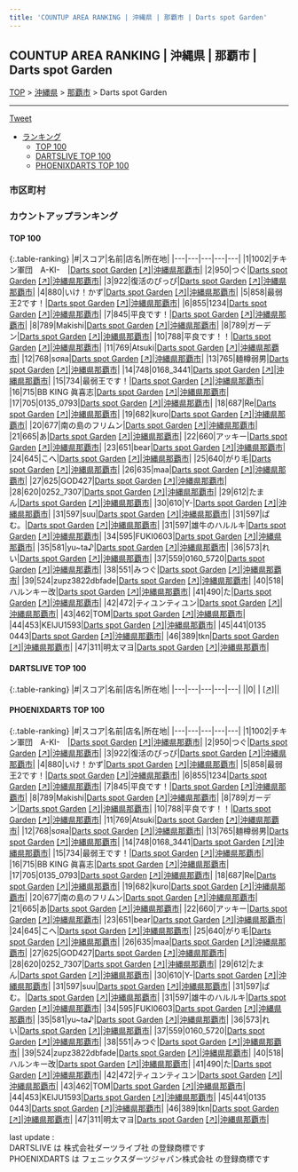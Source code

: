```yaml
---
title: 'COUNTUP AREA RANKING | 沖縄県 | 那覇市 | Darts spot Garden'
---
```

## COUNTUP AREA RANKING | 沖縄県 | 那覇市 | Darts spot Garden

[TOP](/darts/rank/) > [沖縄県](/darts/rank/沖縄県/) > [那覇市](/darts/rank/沖縄県/那覇市/) > Darts spot Garden

___

<a href="https://twitter.com/share?ref_src=twsrc%5Etfw" data-text="COUNTUP AREA RANKING | 沖縄県那覇市Darts spot Garden" class="twitter-share-button" data-hashtags="DARTSLIVE,PHOENIXDARTS,darts,ダーツ" data-show-count="false">Tweet</a>

* [ランキング](#カウントアップランキング)
    * [TOP 100](#top-100)
    * [DARTSLIVE TOP 100](#dartslive-top-100)
    * [PHOENIXDARTS TOP 100](#phoenixdarts-top-100)

### 市区町村

<ul>

</ul>

### カウントアップランキング

#### TOP 100



{:.table-ranking}
|#|スコア|名前|店名|所在地|
|---|---|---|---|---|
|1|1002|<span class="rank-name-pd">チキン軍団　A-KI-　</span>|<a href="/darts/rank/shops/71444.html">Darts spot Garden</a> <a href="https://vs.phoenixdarts.com/jp/shop/shopDetailInfo/s_71444?s_seq=71444">[↗]</a>|<a href="/darts/rank/沖縄県/那覇市">沖縄県那覇市</a>|
|2|950|<span class="rank-name-pd">つぐ</span>|<a href="/darts/rank/shops/71444.html">Darts spot Garden</a> <a href="https://vs.phoenixdarts.com/jp/shop/shopDetailInfo/s_71444?s_seq=71444">[↗]</a>|<a href="/darts/rank/沖縄県/那覇市">沖縄県那覇市</a>|
|3|922|<span class="rank-name-pd">復活のぴっぴ</span>|<a href="/darts/rank/shops/71444.html">Darts spot Garden</a> <a href="https://vs.phoenixdarts.com/jp/shop/shopDetailInfo/s_71444?s_seq=71444">[↗]</a>|<a href="/darts/rank/沖縄県/那覇市">沖縄県那覇市</a>|
|4|880|<span class="rank-name-pd">いけ！かず</span>|<a href="/darts/rank/shops/71444.html">Darts spot Garden</a> <a href="https://vs.phoenixdarts.com/jp/shop/shopDetailInfo/s_71444?s_seq=71444">[↗]</a>|<a href="/darts/rank/沖縄県/那覇市">沖縄県那覇市</a>|
|5|858|<span class="rank-name-pd">最弱王2です！</span>|<a href="/darts/rank/shops/71444.html">Darts spot Garden</a> <a href="https://vs.phoenixdarts.com/jp/shop/shopDetailInfo/s_71444?s_seq=71444">[↗]</a>|<a href="/darts/rank/沖縄県/那覇市">沖縄県那覇市</a>|
|6|855|<span class="rank-name-pd">1234</span>|<a href="/darts/rank/shops/71444.html">Darts spot Garden</a> <a href="https://vs.phoenixdarts.com/jp/shop/shopDetailInfo/s_71444?s_seq=71444">[↗]</a>|<a href="/darts/rank/沖縄県/那覇市">沖縄県那覇市</a>|
|7|845|<span class="rank-name-pd">平良です！</span>|<a href="/darts/rank/shops/71444.html">Darts spot Garden</a> <a href="https://vs.phoenixdarts.com/jp/shop/shopDetailInfo/s_71444?s_seq=71444">[↗]</a>|<a href="/darts/rank/沖縄県/那覇市">沖縄県那覇市</a>|
|8|789|<span class="rank-name-pd">Makishi</span>|<a href="/darts/rank/shops/71444.html">Darts spot Garden</a> <a href="https://vs.phoenixdarts.com/jp/shop/shopDetailInfo/s_71444?s_seq=71444">[↗]</a>|<a href="/darts/rank/沖縄県/那覇市">沖縄県那覇市</a>|
|8|789|<span class="rank-name-pd">ガーデン</span>|<a href="/darts/rank/shops/71444.html">Darts spot Garden</a> <a href="https://vs.phoenixdarts.com/jp/shop/shopDetailInfo/s_71444?s_seq=71444">[↗]</a>|<a href="/darts/rank/沖縄県/那覇市">沖縄県那覇市</a>|
|10|788|<span class="rank-name-pd">平良です！！</span>|<a href="/darts/rank/shops/71444.html">Darts spot Garden</a> <a href="https://vs.phoenixdarts.com/jp/shop/shopDetailInfo/s_71444?s_seq=71444">[↗]</a>|<a href="/darts/rank/沖縄県/那覇市">沖縄県那覇市</a>|
|11|769|<span class="rank-name-pd">Atsuki</span>|<a href="/darts/rank/shops/71444.html">Darts spot Garden</a> <a href="https://vs.phoenixdarts.com/jp/shop/shopDetailInfo/s_71444?s_seq=71444">[↗]</a>|<a href="/darts/rank/沖縄県/那覇市">沖縄県那覇市</a>|
|12|768|<span class="rank-name-pd">sσяа</span>|<a href="/darts/rank/shops/71444.html">Darts spot Garden</a> <a href="https://vs.phoenixdarts.com/jp/shop/shopDetailInfo/s_71444?s_seq=71444">[↗]</a>|<a href="/darts/rank/沖縄県/那覇市">沖縄県那覇市</a>|
|13|765|<span class="rank-name-pd">麺樽弱男</span>|<a href="/darts/rank/shops/71444.html">Darts spot Garden</a> <a href="https://vs.phoenixdarts.com/jp/shop/shopDetailInfo/s_71444?s_seq=71444">[↗]</a>|<a href="/darts/rank/沖縄県/那覇市">沖縄県那覇市</a>|
|14|748|<span class="rank-name-pd">0168_3441</span>|<a href="/darts/rank/shops/71444.html">Darts spot Garden</a> <a href="https://vs.phoenixdarts.com/jp/shop/shopDetailInfo/s_71444?s_seq=71444">[↗]</a>|<a href="/darts/rank/沖縄県/那覇市">沖縄県那覇市</a>|
|15|734|<span class="rank-name-pd">最弱王です！</span>|<a href="/darts/rank/shops/71444.html">Darts spot Garden</a> <a href="https://vs.phoenixdarts.com/jp/shop/shopDetailInfo/s_71444?s_seq=71444">[↗]</a>|<a href="/darts/rank/沖縄県/那覇市">沖縄県那覇市</a>|
|16|715|<span class="rank-name-pd">BB KING 眞喜志</span>|<a href="/darts/rank/shops/71444.html">Darts spot Garden</a> <a href="https://vs.phoenixdarts.com/jp/shop/shopDetailInfo/s_71444?s_seq=71444">[↗]</a>|<a href="/darts/rank/沖縄県/那覇市">沖縄県那覇市</a>|
|17|705|<span class="rank-name-pd">0135_0793</span>|<a href="/darts/rank/shops/71444.html">Darts spot Garden</a> <a href="https://vs.phoenixdarts.com/jp/shop/shopDetailInfo/s_71444?s_seq=71444">[↗]</a>|<a href="/darts/rank/沖縄県/那覇市">沖縄県那覇市</a>|
|18|687|<span class="rank-name-pd">Re</span>|<a href="/darts/rank/shops/71444.html">Darts spot Garden</a> <a href="https://vs.phoenixdarts.com/jp/shop/shopDetailInfo/s_71444?s_seq=71444">[↗]</a>|<a href="/darts/rank/沖縄県/那覇市">沖縄県那覇市</a>|
|19|682|<span class="rank-name-pd">kuro</span>|<a href="/darts/rank/shops/71444.html">Darts spot Garden</a> <a href="https://vs.phoenixdarts.com/jp/shop/shopDetailInfo/s_71444?s_seq=71444">[↗]</a>|<a href="/darts/rank/沖縄県/那覇市">沖縄県那覇市</a>|
|20|677|<span class="rank-name-pd">南の島のフリムン</span>|<a href="/darts/rank/shops/71444.html">Darts spot Garden</a> <a href="https://vs.phoenixdarts.com/jp/shop/shopDetailInfo/s_71444?s_seq=71444">[↗]</a>|<a href="/darts/rank/沖縄県/那覇市">沖縄県那覇市</a>|
|21|665|<span class="rank-name-pd">あ</span>|<a href="/darts/rank/shops/71444.html">Darts spot Garden</a> <a href="https://vs.phoenixdarts.com/jp/shop/shopDetailInfo/s_71444?s_seq=71444">[↗]</a>|<a href="/darts/rank/沖縄県/那覇市">沖縄県那覇市</a>|
|22|660|<span class="rank-name-pd">アッキー</span>|<a href="/darts/rank/shops/71444.html">Darts spot Garden</a> <a href="https://vs.phoenixdarts.com/jp/shop/shopDetailInfo/s_71444?s_seq=71444">[↗]</a>|<a href="/darts/rank/沖縄県/那覇市">沖縄県那覇市</a>|
|23|651|<span class="rank-name-pd">bear</span>|<a href="/darts/rank/shops/71444.html">Darts spot Garden</a> <a href="https://vs.phoenixdarts.com/jp/shop/shopDetailInfo/s_71444?s_seq=71444">[↗]</a>|<a href="/darts/rank/沖縄県/那覇市">沖縄県那覇市</a>|
|24|645|<span class="rank-name-pd">こへ</span>|<a href="/darts/rank/shops/71444.html">Darts spot Garden</a> <a href="https://vs.phoenixdarts.com/jp/shop/shopDetailInfo/s_71444?s_seq=71444">[↗]</a>|<a href="/darts/rank/沖縄県/那覇市">沖縄県那覇市</a>|
|25|640|<span class="rank-name-pd">がり毛</span>|<a href="/darts/rank/shops/71444.html">Darts spot Garden</a> <a href="https://vs.phoenixdarts.com/jp/shop/shopDetailInfo/s_71444?s_seq=71444">[↗]</a>|<a href="/darts/rank/沖縄県/那覇市">沖縄県那覇市</a>|
|26|635|<span class="rank-name-pd">maa</span>|<a href="/darts/rank/shops/71444.html">Darts spot Garden</a> <a href="https://vs.phoenixdarts.com/jp/shop/shopDetailInfo/s_71444?s_seq=71444">[↗]</a>|<a href="/darts/rank/沖縄県/那覇市">沖縄県那覇市</a>|
|27|625|<span class="rank-name-pd">GOD427</span>|<a href="/darts/rank/shops/71444.html">Darts spot Garden</a> <a href="https://vs.phoenixdarts.com/jp/shop/shopDetailInfo/s_71444?s_seq=71444">[↗]</a>|<a href="/darts/rank/沖縄県/那覇市">沖縄県那覇市</a>|
|28|620|<span class="rank-name-pd">0252_7307</span>|<a href="/darts/rank/shops/71444.html">Darts spot Garden</a> <a href="https://vs.phoenixdarts.com/jp/shop/shopDetailInfo/s_71444?s_seq=71444">[↗]</a>|<a href="/darts/rank/沖縄県/那覇市">沖縄県那覇市</a>|
|29|612|<span class="rank-name-pd">たまん</span>|<a href="/darts/rank/shops/71444.html">Darts spot Garden</a> <a href="https://vs.phoenixdarts.com/jp/shop/shopDetailInfo/s_71444?s_seq=71444">[↗]</a>|<a href="/darts/rank/沖縄県/那覇市">沖縄県那覇市</a>|
|30|610|<span class="rank-name-pd">Y-</span>|<a href="/darts/rank/shops/71444.html">Darts spot Garden</a> <a href="https://vs.phoenixdarts.com/jp/shop/shopDetailInfo/s_71444?s_seq=71444">[↗]</a>|<a href="/darts/rank/沖縄県/那覇市">沖縄県那覇市</a>|
|31|597|<span class="rank-name-pd">suu</span>|<a href="/darts/rank/shops/71444.html">Darts spot Garden</a> <a href="https://vs.phoenixdarts.com/jp/shop/shopDetailInfo/s_71444?s_seq=71444">[↗]</a>|<a href="/darts/rank/沖縄県/那覇市">沖縄県那覇市</a>|
|31|597|<span class="rank-name-pd">ぱむ。</span>|<a href="/darts/rank/shops/71444.html">Darts spot Garden</a> <a href="https://vs.phoenixdarts.com/jp/shop/shopDetailInfo/s_71444?s_seq=71444">[↗]</a>|<a href="/darts/rank/沖縄県/那覇市">沖縄県那覇市</a>|
|31|597|<span class="rank-name-pd">雄牛のハルルキ</span>|<a href="/darts/rank/shops/71444.html">Darts spot Garden</a> <a href="https://vs.phoenixdarts.com/jp/shop/shopDetailInfo/s_71444?s_seq=71444">[↗]</a>|<a href="/darts/rank/沖縄県/那覇市">沖縄県那覇市</a>|
|34|595|<span class="rank-name-pd">FUKI0603</span>|<a href="/darts/rank/shops/71444.html">Darts spot Garden</a> <a href="https://vs.phoenixdarts.com/jp/shop/shopDetailInfo/s_71444?s_seq=71444">[↗]</a>|<a href="/darts/rank/沖縄県/那覇市">沖縄県那覇市</a>|
|35|581|<span class="rank-name-pd">yu~ta♪</span>|<a href="/darts/rank/shops/71444.html">Darts spot Garden</a> <a href="https://vs.phoenixdarts.com/jp/shop/shopDetailInfo/s_71444?s_seq=71444">[↗]</a>|<a href="/darts/rank/沖縄県/那覇市">沖縄県那覇市</a>|
|36|573|<span class="rank-name-pd">れい</span>|<a href="/darts/rank/shops/71444.html">Darts spot Garden</a> <a href="https://vs.phoenixdarts.com/jp/shop/shopDetailInfo/s_71444?s_seq=71444">[↗]</a>|<a href="/darts/rank/沖縄県/那覇市">沖縄県那覇市</a>|
|37|559|<span class="rank-name-pd">0160_5720</span>|<a href="/darts/rank/shops/71444.html">Darts spot Garden</a> <a href="https://vs.phoenixdarts.com/jp/shop/shopDetailInfo/s_71444?s_seq=71444">[↗]</a>|<a href="/darts/rank/沖縄県/那覇市">沖縄県那覇市</a>|
|38|551|<span class="rank-name-pd">みつぐ</span>|<a href="/darts/rank/shops/71444.html">Darts spot Garden</a> <a href="https://vs.phoenixdarts.com/jp/shop/shopDetailInfo/s_71444?s_seq=71444">[↗]</a>|<a href="/darts/rank/沖縄県/那覇市">沖縄県那覇市</a>|
|39|524|<span class="rank-name-pd">zupz3822dbfade</span>|<a href="/darts/rank/shops/71444.html">Darts spot Garden</a> <a href="https://vs.phoenixdarts.com/jp/shop/shopDetailInfo/s_71444?s_seq=71444">[↗]</a>|<a href="/darts/rank/沖縄県/那覇市">沖縄県那覇市</a>|
|40|518|<span class="rank-name-pd">ハルンキー改</span>|<a href="/darts/rank/shops/71444.html">Darts spot Garden</a> <a href="https://vs.phoenixdarts.com/jp/shop/shopDetailInfo/s_71444?s_seq=71444">[↗]</a>|<a href="/darts/rank/沖縄県/那覇市">沖縄県那覇市</a>|
|41|490|<span class="rank-name-pd">た</span>|<a href="/darts/rank/shops/71444.html">Darts spot Garden</a> <a href="https://vs.phoenixdarts.com/jp/shop/shopDetailInfo/s_71444?s_seq=71444">[↗]</a>|<a href="/darts/rank/沖縄県/那覇市">沖縄県那覇市</a>|
|42|472|<span class="rank-name-pd">ティユンティユン</span>|<a href="/darts/rank/shops/71444.html">Darts spot Garden</a> <a href="https://vs.phoenixdarts.com/jp/shop/shopDetailInfo/s_71444?s_seq=71444">[↗]</a>|<a href="/darts/rank/沖縄県/那覇市">沖縄県那覇市</a>|
|43|462|<span class="rank-name-pd">TOM</span>|<a href="/darts/rank/shops/71444.html">Darts spot Garden</a> <a href="https://vs.phoenixdarts.com/jp/shop/shopDetailInfo/s_71444?s_seq=71444">[↗]</a>|<a href="/darts/rank/沖縄県/那覇市">沖縄県那覇市</a>|
|44|453|<span class="rank-name-pd">KEIJU1593</span>|<a href="/darts/rank/shops/71444.html">Darts spot Garden</a> <a href="https://vs.phoenixdarts.com/jp/shop/shopDetailInfo/s_71444?s_seq=71444">[↗]</a>|<a href="/darts/rank/沖縄県/那覇市">沖縄県那覇市</a>|
|45|441|<span class="rank-name-pd">0135 0443</span>|<a href="/darts/rank/shops/71444.html">Darts spot Garden</a> <a href="https://vs.phoenixdarts.com/jp/shop/shopDetailInfo/s_71444?s_seq=71444">[↗]</a>|<a href="/darts/rank/沖縄県/那覇市">沖縄県那覇市</a>|
|46|389|<span class="rank-name-pd">tkn</span>|<a href="/darts/rank/shops/71444.html">Darts spot Garden</a> <a href="https://vs.phoenixdarts.com/jp/shop/shopDetailInfo/s_71444?s_seq=71444">[↗]</a>|<a href="/darts/rank/沖縄県/那覇市">沖縄県那覇市</a>|
|47|311|<span class="rank-name-pd">明太マヨ</span>|<a href="/darts/rank/shops/71444.html">Darts spot Garden</a> <a href="https://vs.phoenixdarts.com/jp/shop/shopDetailInfo/s_71444?s_seq=71444">[↗]</a>|<a href="/darts/rank/沖縄県/那覇市">沖縄県那覇市</a>|


#### DARTSLIVE TOP 100



{:.table-ranking}
|#|スコア|名前|店名|所在地|
|---|---|---|---|---|
||0|<span class="rank-name-dl"> </span>|<a href="/darts/rank/shops/.html"></a> <a href="">[↗]</a>|<a href="/darts/rank//"></a>|


#### PHOENIXDARTS TOP 100



{:.table-ranking}
|#|スコア|名前|店名|所在地|
|---|---|---|---|---|
|1|1002|<span class="rank-name-pd">チキン軍団　A-KI-　</span>|<a href="/darts/rank/shops/71444.html">Darts spot Garden</a> <a href="https://vs.phoenixdarts.com/jp/shop/shopDetailInfo/s_71444?s_seq=71444">[↗]</a>|<a href="/darts/rank/沖縄県/那覇市">沖縄県那覇市</a>|
|2|950|<span class="rank-name-pd">つぐ</span>|<a href="/darts/rank/shops/71444.html">Darts spot Garden</a> <a href="https://vs.phoenixdarts.com/jp/shop/shopDetailInfo/s_71444?s_seq=71444">[↗]</a>|<a href="/darts/rank/沖縄県/那覇市">沖縄県那覇市</a>|
|3|922|<span class="rank-name-pd">復活のぴっぴ</span>|<a href="/darts/rank/shops/71444.html">Darts spot Garden</a> <a href="https://vs.phoenixdarts.com/jp/shop/shopDetailInfo/s_71444?s_seq=71444">[↗]</a>|<a href="/darts/rank/沖縄県/那覇市">沖縄県那覇市</a>|
|4|880|<span class="rank-name-pd">いけ！かず</span>|<a href="/darts/rank/shops/71444.html">Darts spot Garden</a> <a href="https://vs.phoenixdarts.com/jp/shop/shopDetailInfo/s_71444?s_seq=71444">[↗]</a>|<a href="/darts/rank/沖縄県/那覇市">沖縄県那覇市</a>|
|5|858|<span class="rank-name-pd">最弱王2です！</span>|<a href="/darts/rank/shops/71444.html">Darts spot Garden</a> <a href="https://vs.phoenixdarts.com/jp/shop/shopDetailInfo/s_71444?s_seq=71444">[↗]</a>|<a href="/darts/rank/沖縄県/那覇市">沖縄県那覇市</a>|
|6|855|<span class="rank-name-pd">1234</span>|<a href="/darts/rank/shops/71444.html">Darts spot Garden</a> <a href="https://vs.phoenixdarts.com/jp/shop/shopDetailInfo/s_71444?s_seq=71444">[↗]</a>|<a href="/darts/rank/沖縄県/那覇市">沖縄県那覇市</a>|
|7|845|<span class="rank-name-pd">平良です！</span>|<a href="/darts/rank/shops/71444.html">Darts spot Garden</a> <a href="https://vs.phoenixdarts.com/jp/shop/shopDetailInfo/s_71444?s_seq=71444">[↗]</a>|<a href="/darts/rank/沖縄県/那覇市">沖縄県那覇市</a>|
|8|789|<span class="rank-name-pd">Makishi</span>|<a href="/darts/rank/shops/71444.html">Darts spot Garden</a> <a href="https://vs.phoenixdarts.com/jp/shop/shopDetailInfo/s_71444?s_seq=71444">[↗]</a>|<a href="/darts/rank/沖縄県/那覇市">沖縄県那覇市</a>|
|8|789|<span class="rank-name-pd">ガーデン</span>|<a href="/darts/rank/shops/71444.html">Darts spot Garden</a> <a href="https://vs.phoenixdarts.com/jp/shop/shopDetailInfo/s_71444?s_seq=71444">[↗]</a>|<a href="/darts/rank/沖縄県/那覇市">沖縄県那覇市</a>|
|10|788|<span class="rank-name-pd">平良です！！</span>|<a href="/darts/rank/shops/71444.html">Darts spot Garden</a> <a href="https://vs.phoenixdarts.com/jp/shop/shopDetailInfo/s_71444?s_seq=71444">[↗]</a>|<a href="/darts/rank/沖縄県/那覇市">沖縄県那覇市</a>|
|11|769|<span class="rank-name-pd">Atsuki</span>|<a href="/darts/rank/shops/71444.html">Darts spot Garden</a> <a href="https://vs.phoenixdarts.com/jp/shop/shopDetailInfo/s_71444?s_seq=71444">[↗]</a>|<a href="/darts/rank/沖縄県/那覇市">沖縄県那覇市</a>|
|12|768|<span class="rank-name-pd">sσяа</span>|<a href="/darts/rank/shops/71444.html">Darts spot Garden</a> <a href="https://vs.phoenixdarts.com/jp/shop/shopDetailInfo/s_71444?s_seq=71444">[↗]</a>|<a href="/darts/rank/沖縄県/那覇市">沖縄県那覇市</a>|
|13|765|<span class="rank-name-pd">麺樽弱男</span>|<a href="/darts/rank/shops/71444.html">Darts spot Garden</a> <a href="https://vs.phoenixdarts.com/jp/shop/shopDetailInfo/s_71444?s_seq=71444">[↗]</a>|<a href="/darts/rank/沖縄県/那覇市">沖縄県那覇市</a>|
|14|748|<span class="rank-name-pd">0168_3441</span>|<a href="/darts/rank/shops/71444.html">Darts spot Garden</a> <a href="https://vs.phoenixdarts.com/jp/shop/shopDetailInfo/s_71444?s_seq=71444">[↗]</a>|<a href="/darts/rank/沖縄県/那覇市">沖縄県那覇市</a>|
|15|734|<span class="rank-name-pd">最弱王です！</span>|<a href="/darts/rank/shops/71444.html">Darts spot Garden</a> <a href="https://vs.phoenixdarts.com/jp/shop/shopDetailInfo/s_71444?s_seq=71444">[↗]</a>|<a href="/darts/rank/沖縄県/那覇市">沖縄県那覇市</a>|
|16|715|<span class="rank-name-pd">BB KING 眞喜志</span>|<a href="/darts/rank/shops/71444.html">Darts spot Garden</a> <a href="https://vs.phoenixdarts.com/jp/shop/shopDetailInfo/s_71444?s_seq=71444">[↗]</a>|<a href="/darts/rank/沖縄県/那覇市">沖縄県那覇市</a>|
|17|705|<span class="rank-name-pd">0135_0793</span>|<a href="/darts/rank/shops/71444.html">Darts spot Garden</a> <a href="https://vs.phoenixdarts.com/jp/shop/shopDetailInfo/s_71444?s_seq=71444">[↗]</a>|<a href="/darts/rank/沖縄県/那覇市">沖縄県那覇市</a>|
|18|687|<span class="rank-name-pd">Re</span>|<a href="/darts/rank/shops/71444.html">Darts spot Garden</a> <a href="https://vs.phoenixdarts.com/jp/shop/shopDetailInfo/s_71444?s_seq=71444">[↗]</a>|<a href="/darts/rank/沖縄県/那覇市">沖縄県那覇市</a>|
|19|682|<span class="rank-name-pd">kuro</span>|<a href="/darts/rank/shops/71444.html">Darts spot Garden</a> <a href="https://vs.phoenixdarts.com/jp/shop/shopDetailInfo/s_71444?s_seq=71444">[↗]</a>|<a href="/darts/rank/沖縄県/那覇市">沖縄県那覇市</a>|
|20|677|<span class="rank-name-pd">南の島のフリムン</span>|<a href="/darts/rank/shops/71444.html">Darts spot Garden</a> <a href="https://vs.phoenixdarts.com/jp/shop/shopDetailInfo/s_71444?s_seq=71444">[↗]</a>|<a href="/darts/rank/沖縄県/那覇市">沖縄県那覇市</a>|
|21|665|<span class="rank-name-pd">あ</span>|<a href="/darts/rank/shops/71444.html">Darts spot Garden</a> <a href="https://vs.phoenixdarts.com/jp/shop/shopDetailInfo/s_71444?s_seq=71444">[↗]</a>|<a href="/darts/rank/沖縄県/那覇市">沖縄県那覇市</a>|
|22|660|<span class="rank-name-pd">アッキー</span>|<a href="/darts/rank/shops/71444.html">Darts spot Garden</a> <a href="https://vs.phoenixdarts.com/jp/shop/shopDetailInfo/s_71444?s_seq=71444">[↗]</a>|<a href="/darts/rank/沖縄県/那覇市">沖縄県那覇市</a>|
|23|651|<span class="rank-name-pd">bear</span>|<a href="/darts/rank/shops/71444.html">Darts spot Garden</a> <a href="https://vs.phoenixdarts.com/jp/shop/shopDetailInfo/s_71444?s_seq=71444">[↗]</a>|<a href="/darts/rank/沖縄県/那覇市">沖縄県那覇市</a>|
|24|645|<span class="rank-name-pd">こへ</span>|<a href="/darts/rank/shops/71444.html">Darts spot Garden</a> <a href="https://vs.phoenixdarts.com/jp/shop/shopDetailInfo/s_71444?s_seq=71444">[↗]</a>|<a href="/darts/rank/沖縄県/那覇市">沖縄県那覇市</a>|
|25|640|<span class="rank-name-pd">がり毛</span>|<a href="/darts/rank/shops/71444.html">Darts spot Garden</a> <a href="https://vs.phoenixdarts.com/jp/shop/shopDetailInfo/s_71444?s_seq=71444">[↗]</a>|<a href="/darts/rank/沖縄県/那覇市">沖縄県那覇市</a>|
|26|635|<span class="rank-name-pd">maa</span>|<a href="/darts/rank/shops/71444.html">Darts spot Garden</a> <a href="https://vs.phoenixdarts.com/jp/shop/shopDetailInfo/s_71444?s_seq=71444">[↗]</a>|<a href="/darts/rank/沖縄県/那覇市">沖縄県那覇市</a>|
|27|625|<span class="rank-name-pd">GOD427</span>|<a href="/darts/rank/shops/71444.html">Darts spot Garden</a> <a href="https://vs.phoenixdarts.com/jp/shop/shopDetailInfo/s_71444?s_seq=71444">[↗]</a>|<a href="/darts/rank/沖縄県/那覇市">沖縄県那覇市</a>|
|28|620|<span class="rank-name-pd">0252_7307</span>|<a href="/darts/rank/shops/71444.html">Darts spot Garden</a> <a href="https://vs.phoenixdarts.com/jp/shop/shopDetailInfo/s_71444?s_seq=71444">[↗]</a>|<a href="/darts/rank/沖縄県/那覇市">沖縄県那覇市</a>|
|29|612|<span class="rank-name-pd">たまん</span>|<a href="/darts/rank/shops/71444.html">Darts spot Garden</a> <a href="https://vs.phoenixdarts.com/jp/shop/shopDetailInfo/s_71444?s_seq=71444">[↗]</a>|<a href="/darts/rank/沖縄県/那覇市">沖縄県那覇市</a>|
|30|610|<span class="rank-name-pd">Y-</span>|<a href="/darts/rank/shops/71444.html">Darts spot Garden</a> <a href="https://vs.phoenixdarts.com/jp/shop/shopDetailInfo/s_71444?s_seq=71444">[↗]</a>|<a href="/darts/rank/沖縄県/那覇市">沖縄県那覇市</a>|
|31|597|<span class="rank-name-pd">suu</span>|<a href="/darts/rank/shops/71444.html">Darts spot Garden</a> <a href="https://vs.phoenixdarts.com/jp/shop/shopDetailInfo/s_71444?s_seq=71444">[↗]</a>|<a href="/darts/rank/沖縄県/那覇市">沖縄県那覇市</a>|
|31|597|<span class="rank-name-pd">ぱむ。</span>|<a href="/darts/rank/shops/71444.html">Darts spot Garden</a> <a href="https://vs.phoenixdarts.com/jp/shop/shopDetailInfo/s_71444?s_seq=71444">[↗]</a>|<a href="/darts/rank/沖縄県/那覇市">沖縄県那覇市</a>|
|31|597|<span class="rank-name-pd">雄牛のハルルキ</span>|<a href="/darts/rank/shops/71444.html">Darts spot Garden</a> <a href="https://vs.phoenixdarts.com/jp/shop/shopDetailInfo/s_71444?s_seq=71444">[↗]</a>|<a href="/darts/rank/沖縄県/那覇市">沖縄県那覇市</a>|
|34|595|<span class="rank-name-pd">FUKI0603</span>|<a href="/darts/rank/shops/71444.html">Darts spot Garden</a> <a href="https://vs.phoenixdarts.com/jp/shop/shopDetailInfo/s_71444?s_seq=71444">[↗]</a>|<a href="/darts/rank/沖縄県/那覇市">沖縄県那覇市</a>|
|35|581|<span class="rank-name-pd">yu~ta♪</span>|<a href="/darts/rank/shops/71444.html">Darts spot Garden</a> <a href="https://vs.phoenixdarts.com/jp/shop/shopDetailInfo/s_71444?s_seq=71444">[↗]</a>|<a href="/darts/rank/沖縄県/那覇市">沖縄県那覇市</a>|
|36|573|<span class="rank-name-pd">れい</span>|<a href="/darts/rank/shops/71444.html">Darts spot Garden</a> <a href="https://vs.phoenixdarts.com/jp/shop/shopDetailInfo/s_71444?s_seq=71444">[↗]</a>|<a href="/darts/rank/沖縄県/那覇市">沖縄県那覇市</a>|
|37|559|<span class="rank-name-pd">0160_5720</span>|<a href="/darts/rank/shops/71444.html">Darts spot Garden</a> <a href="https://vs.phoenixdarts.com/jp/shop/shopDetailInfo/s_71444?s_seq=71444">[↗]</a>|<a href="/darts/rank/沖縄県/那覇市">沖縄県那覇市</a>|
|38|551|<span class="rank-name-pd">みつぐ</span>|<a href="/darts/rank/shops/71444.html">Darts spot Garden</a> <a href="https://vs.phoenixdarts.com/jp/shop/shopDetailInfo/s_71444?s_seq=71444">[↗]</a>|<a href="/darts/rank/沖縄県/那覇市">沖縄県那覇市</a>|
|39|524|<span class="rank-name-pd">zupz3822dbfade</span>|<a href="/darts/rank/shops/71444.html">Darts spot Garden</a> <a href="https://vs.phoenixdarts.com/jp/shop/shopDetailInfo/s_71444?s_seq=71444">[↗]</a>|<a href="/darts/rank/沖縄県/那覇市">沖縄県那覇市</a>|
|40|518|<span class="rank-name-pd">ハルンキー改</span>|<a href="/darts/rank/shops/71444.html">Darts spot Garden</a> <a href="https://vs.phoenixdarts.com/jp/shop/shopDetailInfo/s_71444?s_seq=71444">[↗]</a>|<a href="/darts/rank/沖縄県/那覇市">沖縄県那覇市</a>|
|41|490|<span class="rank-name-pd">た</span>|<a href="/darts/rank/shops/71444.html">Darts spot Garden</a> <a href="https://vs.phoenixdarts.com/jp/shop/shopDetailInfo/s_71444?s_seq=71444">[↗]</a>|<a href="/darts/rank/沖縄県/那覇市">沖縄県那覇市</a>|
|42|472|<span class="rank-name-pd">ティユンティユン</span>|<a href="/darts/rank/shops/71444.html">Darts spot Garden</a> <a href="https://vs.phoenixdarts.com/jp/shop/shopDetailInfo/s_71444?s_seq=71444">[↗]</a>|<a href="/darts/rank/沖縄県/那覇市">沖縄県那覇市</a>|
|43|462|<span class="rank-name-pd">TOM</span>|<a href="/darts/rank/shops/71444.html">Darts spot Garden</a> <a href="https://vs.phoenixdarts.com/jp/shop/shopDetailInfo/s_71444?s_seq=71444">[↗]</a>|<a href="/darts/rank/沖縄県/那覇市">沖縄県那覇市</a>|
|44|453|<span class="rank-name-pd">KEIJU1593</span>|<a href="/darts/rank/shops/71444.html">Darts spot Garden</a> <a href="https://vs.phoenixdarts.com/jp/shop/shopDetailInfo/s_71444?s_seq=71444">[↗]</a>|<a href="/darts/rank/沖縄県/那覇市">沖縄県那覇市</a>|
|45|441|<span class="rank-name-pd">0135 0443</span>|<a href="/darts/rank/shops/71444.html">Darts spot Garden</a> <a href="https://vs.phoenixdarts.com/jp/shop/shopDetailInfo/s_71444?s_seq=71444">[↗]</a>|<a href="/darts/rank/沖縄県/那覇市">沖縄県那覇市</a>|
|46|389|<span class="rank-name-pd">tkn</span>|<a href="/darts/rank/shops/71444.html">Darts spot Garden</a> <a href="https://vs.phoenixdarts.com/jp/shop/shopDetailInfo/s_71444?s_seq=71444">[↗]</a>|<a href="/darts/rank/沖縄県/那覇市">沖縄県那覇市</a>|
|47|311|<span class="rank-name-pd">明太マヨ</span>|<a href="/darts/rank/shops/71444.html">Darts spot Garden</a> <a href="https://vs.phoenixdarts.com/jp/shop/shopDetailInfo/s_71444?s_seq=71444">[↗]</a>|<a href="/darts/rank/沖縄県/那覇市">沖縄県那覇市</a>|


<div class="footer border-top border-gray-light mt-5 pt-3 text-right text-gray">
    last update : <span style="font-weight: italic" id="foot_last_modified"></span><br />
    DARTSLIVE は 株式会社ダーツライブ社 の登録商標です<br />
    PHOENIXDARTS は フェニックスダーツジャパン株式会社 の登録商標です<br />
</div>

<script src="https://cdnjs.cloudflare.com/ajax/libs/jquery.tablesorter/2.31.3/js/jquery.tablesorter.min.js" integrity="sha512-qzgd5cYSZcosqpzpn7zF2ZId8f/8CHmFKZ8j7mU4OUXTNRd5g+ZHBPsgKEwoqxCtdQvExE5LprwwPAgoicguNg==" crossorigin="anonymous" referrerpolicy="no-referrer"></script>
<link rel="stylesheet" href="https://cdnjs.cloudflare.com/ajax/libs/jquery.tablesorter/2.31.3/css/theme.default.min.css" integrity="sha512-wghhOJkjQX0Lh3NSWvNKeZ0ZpNn+SPVXX1Qyc9OCaogADktxrBiBdKGDoqVUOyhStvMBmJQ8ZdMHiR3wuEq8+w==" crossorigin="anonymous" referrerpolicy="no-referrer" />
<script>
$(function() {
    $(".table-ranking").tablesorter({sortList:[[0, 0]]});
    $("#foot_last_modified").text(formatDate(new Date(document.lastModified), 'yyyy-MM-dd HH:mm:ss'));
});
</script>

<script async src="https://platform.twitter.com/widgets.js" charset="utf-8"></script>